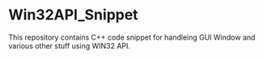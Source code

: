 # Win32API_Snippet
This repository contains C++ code snippet for handleing GUI Window and various other stuff using WIN32 API.